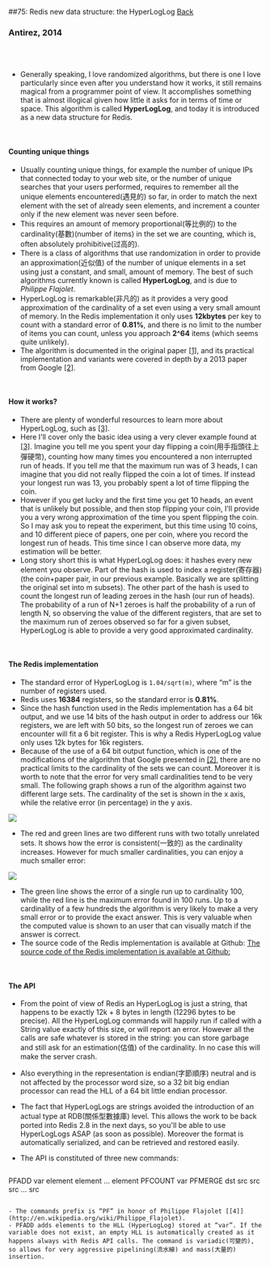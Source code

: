 ##75: Redis new data structure: the HyperLogLog [Back](./antirez.md)

### Antirez, 2014

<br />
<br />

- Generally speaking, I love randomized algorithms, but there is one I love particularly since even after you understand how it works, it still remains magical from a programmer point of view. It accomplishes something that is almost illogical given how little it asks for in terms of time or space. This algorithm is called **HyperLogLog**, and today it is introduced as a new data structure for Redis.

<br />

#### Counting unique things

- Usually counting unique things, for example the number of unique IPs that connected today to your web site, or the number of unique searches that your users performed, requires to remember all the unique elements encountered(遇見的) so far, in order to match the next element with the set of already seen elements, and increment a counter only if the new element was never seen before.
- This requires an amount of memory proportional(等比例的) to the cardinality(基數)(number of items) in the set we are counting, which is, often absolutely prohibitive(过高的).
- There is a class of algorithms that use randomization in order to provide an approximation(近似值) of the number of unique elements in a set using just a constant, and small, amount of memory. The best of such algorithms currently known is called **HyperLogLog**, and is due to *Philippe Flajolet*.
- HyperLogLog is remarkable(非凡的) as it provides a very good approximation of the cardinality of a set even using a very small amount of memory. In the Redis implementation it only uses **12kbytes** per key to count with a standard error of **0.81%**, and there is no limit to the number of items you can count, unless you approach **2^64** items (which seems quite unlikely).
- The algorithm is documented in the original paper [[1]](http://algo.inria.fr/flajolet/Publications/FlFuGaMe07.pdf), and its practical implementation and variants were covered in depth by a 2013 paper from Google [[2]](http://static.googleusercontent.com/media/research.google.com/en//pubs/archive/40671.pdf).

<br />

#### How it works?

- There are plenty of wonderful resources to learn more about HyperLogLog, such as [[3]](http://blog.aggregateknowledge.com/2012/10/25/sketch-of-the-day-hyperloglog-cornerstone-of-a-big-data-infrastructure/).
- Here I'll cover only the basic idea using a very clever example found at [[3]](http://blog.aggregateknowledge.com/2012/10/25/sketch-of-the-day-hyperloglog-cornerstone-of-a-big-data-infrastructure/). Imagine you tell me you spent your day flipping a coin(用手指頭往上彈硬幣), counting how many times you encountered a non interrupted run of heads. If you tell me that the maximum run was of 3 heads, I can imagine that you did not really flipped the coin a lot of times. If instead your longest run was 13, you probably spent a lot of time flipping the coin.
- However if you get lucky and the first time you get 10 heads, an event that is unlikely but possible, and then stop flipping your coin, I'll provide you a very wrong approximation of the time you spent flipping the coin. So I may ask you to repeat the experiment, but this time using 10 coins, and 10 different piece of papers, one per coin, where you record the longest run of heads. This time since I can observe more data, my estimation will be better.
- Long story short this is what HyperLogLog does: it hashes every new element you observe. Part of the hash is used to index a register(寄存器) (the coin+paper pair, in our previous example. Basically we are splitting the original set into m subsets). The other part of the hash is used to count the longest run of leading zeroes in the hash (our run of heads). The probability of a run of N+1 zeroes is half the probability of a run of length N, so observing the value of the different registers, that are set to the maximum run of zeroes observed so far for a given subset, HyperLogLog is able to provide a very good approximated cardinality.

<br />

#### The Redis implementation

- The standard error of HyperLogLog is `1.04/sqrt(m)`, where “m” is the number of registers used.
- Redis uses **16384** registers, so the standard error is **0.81%**.
- Since the hash function used in the Redis implementation has a 64 bit output, and we use 14 bits of the hash output in order to address our 16k registers, we are left with 50 bits, so the longest run of zeroes we can encounter will fit a 6 bit register. This is why a Redis HyperLogLog value only uses 12k bytes for 16k registers.
- Because of the use of a 64 bit output function, which is one of the modifications of the algorithm that Google presented in [[2]](http://static.googleusercontent.com/media/research.google.com/en//pubs/archive/40671.pdf), there are no practical limits to the cardinality of the sets we can count. Moreover it is worth to note that the error for very small cardinalities tend to be very small. The following graph shows a run of the algorithm against two different large sets. The cardinality of the set is shown in the x axis, while the relative error (in percentage) in the y axis.

<img src="./1.png">

- The red and green lines are two different runs with two totally unrelated sets. It shows how the error is consistent(一致的) as the cardinality increases. However for much smaller cardinalities, you can enjoy a much smaller error:

<img src="./2.png">

- The green line shows the error of a single run up to cardinality 100, while the red line is the maximum error found in 100 runs. Up to a cardinality of a few hundreds the algorithm is very likely to make a very small error or to provide the exact answer. This is very valuable when the computed value is shown to an user that can visually match if the answer is correct.
- The source code of the Redis implementation is available at Github: [The source code of the Redis implementation is available at Github:](https://github.com/antirez/redis/blob/unstable/src/hyperloglog.c)

<br />

#### The API

- From the point of view of Redis an HyperLogLog is just a string, that happens to be exactly 12k + 8 bytes in length (12296 bytes to be precise). All the HyperLogLog commands will happily run if called with a String value exactly of this size, or will report an error. However all the calls are safe whatever is stored in the string: you can store garbage and still ask for an estimation(估值) of the cardinality. In no case this will make the server crash.
- Also everything in the representation is endian(字節順序) neutral and is not affected by the processor word size, so a 32 bit big endian processor can read the HLL of a 64 bit little endian processor.
- The fact that HyperLogLogs are strings avoided the introduction of an actual type at RDB(關係型數據庫) level. This allows the work to be back ported into Redis 2.8 in the next days, so you'll be able to use HyperLogLogs ASAP (as soon as possible). Moreover the format is automatically serialized, and can be retrieved and restored easily.
- The API is constituted of three new commands:

	```
PFADD var element element … element
PFCOUNT var
PFMERGE dst src src src … src
```

- The commands prefix is “PF” in honor of Philippe Flajolet [[4]](http://en.wikipedia.org/wiki/Philippe_Flajolet).
- PFADD adds elements to the HLL (HyperLogLog) stored at “var”. If the variable does not exist, an empty HLL is automatically created as it happens always with Redis API calls. The command is variadic(可變的), so allows for very aggressive pipelining(流水線) and mass(大量的) insertion.
